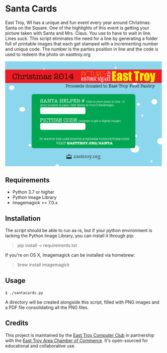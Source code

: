 Santa Cards
===========

East Troy, WI has a unique and fun event every year around Christmas: Santa on the Square. One of the highlights of this event is getting your picture taken with Santa and Mrs. Claus. You use to have to wait in line. Lines suck. This script eliminates the need for a line by generating a folder full of printable images that each get stamped with a incrementing number and unique code. The number is the parties position in line and the code is used to redeem the photo on easttroy.org

![Pictures with Santa](template-2014.png)

## Requirements

* Python 3.7 or higher
* Python Image Library
* Imagemagick >= 7.0.x

## Installation

The script should be able to run as-is, but if your python environment is lacking the Python Image Library, you can install it through pip:

> pip install -r requirements.txt

If you're on OS X, Imagemagick can be installed via homebrew:

> brew install imagemagick

## Usage

``$ ./santacards.py``

A directory will be created alongside this script, filled with PNG images and a PDF file consolidating all the PNG files.

## Credits

This project is maintained by the [East Troy Computer Club](http://etcc.io/) in partnership with the [East Troy Area Chamber of Commerce](http://easttroy.org/). It's open-sourced for educational and collaborative use.
